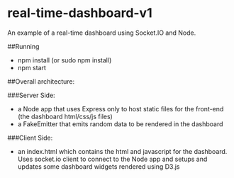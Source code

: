 # real-time-dashboard-v1

An example of a real-time dashboard using Socket.IO and Node.

##Running
- npm install (or sudo npm install)
- npm start


##Overall architecture:

###Server Side:
- a Node app that uses Express only to host static files for the front-end (the dashboard html/css/js files)
- a FakeEmitter that emits random data to be rendered in the dashboard

###Client Side:
- an index.html which contains the html and javascript for the dashboard. 
Uses socket.io client to connect to the Node app and setups and updates some dashboard widgets rendered using D3.js


